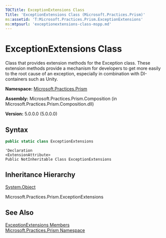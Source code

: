 ```yaml
---
TOCTitle: ExceptionExtensions Class
Title: 'ExceptionExtensions Class (Microsoft.Practices.Prism)'
ms:assetid: 'T:Microsoft.Practices.Prism.ExceptionExtensions'
ms:mtpsurl: 'exceptionextensions-class-mspp.md'
---
```


# ExceptionExtensions Class

Class that provides extension methods for the Exception class. These extension methods provide a mechanism for developers to get more easily to the root cause of an exception, especially in combination with DI-containers such as Unity.

**Namespace:** [Microsoft.Practices.Prism](/patterns-practices/reference/mspp-namespace)

**Assembly:** Microsoft.Practices.Prism.Composition (in Microsoft.Practices.Prism.Composition.dll)

**Version:** 5.0.0.0 (5.0.0.0)

## Syntax

```C#
public static class ExceptionExtensions
```
```VB
'Declaration
<ExtensionAttribute> 
Public NotInheritable Class ExceptionExtensions
```

## Inheritance Hierarchy

[System.Object](http://msdn.microsoft.com/en-us/library/e5kfa45b)

Microsoft.Practices.Prism.ExceptionExtensions

## See Also

[ExceptionExtensions Members](/patterns-practices/reference/exceptionextensions-members-mspp)<br/>
[Microsoft.Practices.Prism Namespace](/patterns-practices/reference/mspp-namespace)<br/>